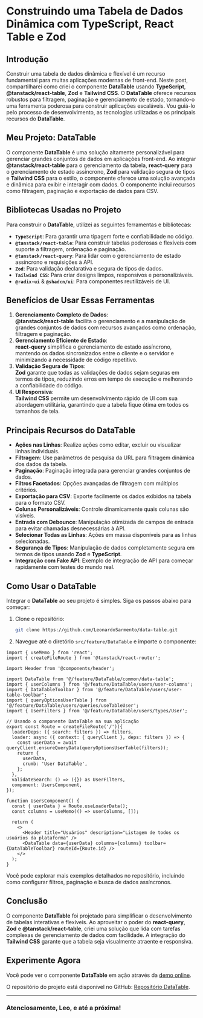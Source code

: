 # Construindo uma Tabela de Dados Dinâmica com TypeScript, React Table e Zod

## Introdução

Construir uma tabela de dados dinâmica e flexível é um recurso fundamental para muitas aplicações modernas de front-end. Neste post, compartilharei como criei o componente **DataTable** usando **TypeScript**, **@tanstack/react-table**, **Zod** e **Tailwind CSS**. O **DataTable** oferece recursos robustos para filtragem, paginação e gerenciamento de estado, tornando-o uma ferramenta poderosa para construir aplicações escaláveis. Vou guiá-lo pelo processo de desenvolvimento, as tecnologias utilizadas e os principais recursos do **DataTable**.

## Meu Projeto: DataTable

O componente **DataTable** é uma solução altamente personalizável para gerenciar grandes conjuntos de dados em aplicações front-end. Ao integrar **@tanstack/react-table** para o gerenciamento da tabela, **react-query** para o gerenciamento de estado assíncrono, **Zod** para validação segura de tipos e **Tailwind CSS** para o estilo, o componente oferece uma solução avançada e dinâmica para exibir e interagir com dados. O componente inclui recursos como filtragem, paginação e exportação de dados para CSV.

## Bibliotecas Usadas no Projeto

Para construir o **DataTable**, utilizei as seguintes ferramentas e bibliotecas:

- **`TypeScript`**: Para garantir uma tipagem forte e confiabilidade no código.
- **`@tanstack/react-table`**: Para construir tabelas poderosas e flexíveis com suporte a filtragem, ordenação e paginação.
- **`@tanstack/react-query`**: Para lidar com o gerenciamento de estado assíncrono e requisições à API.
- **`Zod`**: Para validação declarativa e segura de tipos de dados.
- **`Tailwind CSS`**: Para criar designs limpos, responsivos e personalizáveis.
- **`@radix-ui`** & **`@shadcn/ui`**: Para componentes reutilizáveis de UI.

## Benefícios de Usar Essas Ferramentas

1. **Gerenciamento Completo de Dados**:  
   **@tanstack/react-table** facilita o gerenciamento e a manipulação de grandes conjuntos de dados com recursos avançados como ordenação, filtragem e paginação.
2. **Gerenciamento Eficiente de Estado**:  
   **react-query** simplifica o gerenciamento de estado assíncrono, mantendo os dados sincronizados entre o cliente e o servidor e minimizando a necessidade de código repetitivo.
3. **Validação Segura de Tipos**:  
   **Zod** garante que todas as validações de dados sejam seguras em termos de tipos, reduzindo erros em tempo de execução e melhorando a confiabilidade do código.
4. **UI Responsiva**:  
   **Tailwind CSS** permite um desenvolvimento rápido de UI com sua abordagem utilitária, garantindo que a tabela fique ótima em todos os tamanhos de tela.

## Principais Recursos do DataTable

- **Ações nas Linhas**: Realize ações como editar, excluir ou visualizar linhas individuais.
- **Filtragem**: Use parâmetros de pesquisa da URL para filtragem dinâmica dos dados da tabela.
- **Paginação**: Paginação integrada para gerenciar grandes conjuntos de dados.
- **Filtros Facetados**: Opções avançadas de filtragem com múltiplos critérios.
- **Exportação para CSV**: Exporte facilmente os dados exibidos na tabela para o formato CSV.
- **Colunas Personalizáveis**: Controle dinamicamente quais colunas são visíveis.
- **Entrada com Debounce**: Manipulação otimizada de campos de entrada para evitar chamadas desnecessárias à API.
- **Selecionar Todas as Linhas**: Ações em massa disponíveis para as linhas selecionadas.
- **Segurança de Tipos**: Manipulação de dados completamente segura em termos de tipos usando **Zod** e **TypeScript**.
- **Integração com Fake API**: Exemplo de integração de API para começar rapidamente com testes do mundo real.

## Como Usar o DataTable

Integrar o **DataTable** ao seu projeto é simples. Siga os passos abaixo para começar:

1. Clone o repositório:

   ```bash
   git clone https://github.com/LeonardoSarmento/data-table.git
   ```

2. Navegue até o diretório `src/feature/DataTable` e importe o componente:

```tsx
import { useMemo } from 'react';
import { createFileRoute } from '@tanstack/react-router';

import Header from '@components/header';

import DataTable from '@/feature/DataTable/common/data-table';
import { userColumns } from '@/feature/DataTable/users/user-columns';
import { DataTableToolbar } from '@/feature/DataTable/users/user-table-toolbar';
import { queryOptionsUserTable } from '@/feature/DataTable/users/queries/useTableUser';
import { UserFilters } from '@/feature/DataTable/users/types/User';

// Usando o componente DataTable na sua aplicação
export const Route = createFileRoute('/')({
  loaderDeps: ({ search: filters }) => filters,
  loader: async ({ context: { queryClient }, deps: filters }) => {
    const userData = await queryClient.ensureQueryData(queryOptionsUserTable(filters));
    return {
      userData,
      crumb: 'User DataTable',
    };
  },
  validateSearch: () => ({}) as UserFilters,
  component: UsersComponent,
});

function UsersComponent() {
  const { userData } = Route.useLoaderData();
  const columns = useMemo(() => userColumns, []);

  return (
    <>
      <Header title="Usuários" description="Listagem de todos os usuários da plataforma" />
      <DataTable data={userData} columns={columns} toolbar={DataTableToolbar} routeId={Route.id} />
    </>
  );
}
```

Você pode explorar mais exemplos detalhados no repositório, incluindo como configurar filtros, paginação e busca de dados assíncronos.

## Conclusão

O componente **DataTable** foi projetado para simplificar o desenvolvimento de tabelas interativas e flexíveis. Ao aproveitar o poder do **react-query**, **Zod** e **@tanstack/react-table**, criei uma solução que lida com tarefas complexas de gerenciamento de dados com facilidade. A integração do **Tailwind CSS** garante que a tabela seja visualmente atraente e responsiva.

## Experimente Agora

Você pode ver o componente **DataTable** em ação através da [demo online](https://datatable.leosarmento.com).

O repositório do projeto está disponível no GitHub: [Repositório DataTable](https://github.com/LeonardoSarmento/data-table).

---

### Atenciosamente, Leo, e até a próxima!

